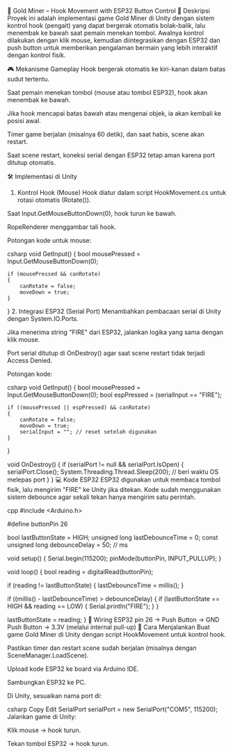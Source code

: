 🎣 Gold Miner – Hook Movement with ESP32 Button Control
📌 Deskripsi
Proyek ini adalah implementasi game Gold Miner di Unity dengan sistem kontrol hook (pengait) yang dapat bergerak otomatis bolak-balik, lalu menembak ke bawah saat pemain menekan tombol.
Awalnya kontrol dilakukan dengan klik mouse, kemudian diintegrasikan dengan ESP32 dan push button untuk memberikan pengalaman bermain yang lebih interaktif dengan kontrol fisik.

🎮 Mekanisme Gameplay
Hook bergerak otomatis ke kiri-kanan dalam batas sudut tertentu.

Saat pemain menekan tombol (mouse atau tombol ESP32), hook akan menembak ke bawah.

Jika hook mencapai batas bawah atau mengenai objek, ia akan kembali ke posisi awal.

Timer game berjalan (misalnya 60 detik), dan saat habis, scene akan restart.

Saat scene restart, koneksi serial dengan ESP32 tetap aman karena port ditutup otomatis.

🛠️ Implementasi di Unity
1. Kontrol Hook (Mouse)
Hook diatur dalam script HookMovement.cs untuk rotasi otomatis (Rotate()).

Saat Input.GetMouseButtonDown(0), hook turun ke bawah.

RopeRenderer menggambar tali hook.

Potongan kode untuk mouse:

csharp
void GetInput()
{
    bool mousePressed = Input.GetMouseButtonDown(0);

    if (mousePressed && canRotate)
    {
        canRotate = false;
        moveDown = true;
    }
}
2. Integrasi ESP32 (Serial Port)
Menambahkan pembacaan serial di Unity dengan System.IO.Ports.

Jika menerima string "FIRE" dari ESP32, jalankan logika yang sama dengan klik mouse.

Port serial ditutup di OnDestroy() agar saat scene restart tidak terjadi Access Denied.

Potongan kode:

csharp
void GetInput()
{
    bool mousePressed = Input.GetMouseButtonDown(0);
    bool espPressed = (serialInput == "FIRE");

    if ((mousePressed || espPressed) && canRotate)
    {
        canRotate = false;
        moveDown = true;
        serialInput = ""; // reset setelah digunakan
    }
}

void OnDestroy()
{
    if (serialPort != null && serialPort.IsOpen)
    {
        serialPort.Close();
        System.Threading.Thread.Sleep(200); // beri waktu OS melepas port
    }
}
💻 Kode ESP32
ESP32 digunakan untuk membaca tombol fisik, lalu mengirim "FIRE" ke Unity jika ditekan.
Kode sudah menggunakan sistem debounce agar sekali tekan hanya mengirim satu perintah.

cpp
#include <Arduino.h>

#define buttonPin 26

bool lastButtonState = HIGH;
unsigned long lastDebounceTime = 0;
const unsigned long debounceDelay = 50; // ms

void setup() {
  Serial.begin(115200);
  pinMode(buttonPin, INPUT_PULLUP);
}

void loop() {
  bool reading = digitalRead(buttonPin);

  if (reading != lastButtonState) {
    lastDebounceTime = millis();
  }

  if ((millis() - lastDebounceTime) > debounceDelay) {
    if (lastButtonState == HIGH && reading == LOW) {
      Serial.println("FIRE");
    }
  }

  lastButtonState = reading;
}
🔌 Wiring
ESP32 pin 26 → Push Button → GND
Push Button → 3.3V (melalui internal pull-up)
🚀 Cara Menjalankan
Buat game Gold Miner di Unity dengan script HookMovement untuk kontrol hook.

Pastikan timer dan restart scene sudah berjalan (misalnya dengan SceneManager.LoadScene).

Upload kode ESP32 ke board via Arduino IDE.

Sambungkan ESP32 ke PC.

Di Unity, sesuaikan nama port di:

csharp
Copy
Edit
SerialPort serialPort = new SerialPort("COM5", 115200);
Jalankan game di Unity:

Klik mouse → hook turun.

Tekan tombol ESP32 → hook turun.

